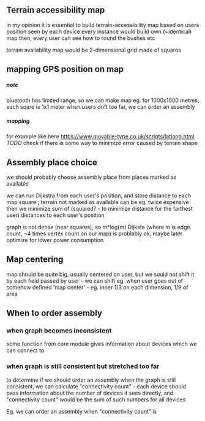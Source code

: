 

## Terrain accessibility map 

in my opinion it is essential to build terrain-accessibility map based on users position seen by each device
every instance would build own (~identical) map
then, every user can see how to round the bushes etc

terrain availability map would be 2-dimensional grid made of squares

## mapping GPS position on map

##### note
bluetooth has limited range, so we can make map eg. for 1000x1000 metres, each sqare is 1x1 meter
when users drift too far, we can order an assembly

##### mapping
for example like here https://www.movable-type.co.uk/scripts/latlong.html
*TODO* check if there is some way to minimize error caused by terrain shape

## Assembly place choice

we should probably choose assembly place from places marked as available

we can run Dijkstra from each user's position,
and store distance to each map square ; terrain not marked as available can be eg. twice expensive
then we minimize sum of (squared? - to minimize distance for the farthest user) distances to each user's position

graph is not dense (near squares), so m*log(m) Dijksta 
(where m is edge count, ~4 times vertex count on our map) is problably ok,
maybe later optimize for lower power consumption


## Map centering

map should be quite big, usually centered on user, but we sould not shift it by each field passed by user -
we can shift eg. when user goes out of somehow defined 'map center' - eg. inner 1/3 on each dimension, 1/9 of area


## When to order assembly

### when  graph becomes inconsistent

some function from core module gives information about devices which we can connect to

### when graph is still consistent but stretched too far

to determine if we should order an assembly when the graph is still consistent, 
we can calculate "connectivity count" - each device should pass information about 
the number of devices it sees directly, and "connectivity count" would be 
the sum of such numbers for all devices

Eg. we can order an assembly when "connectivity count" is 

